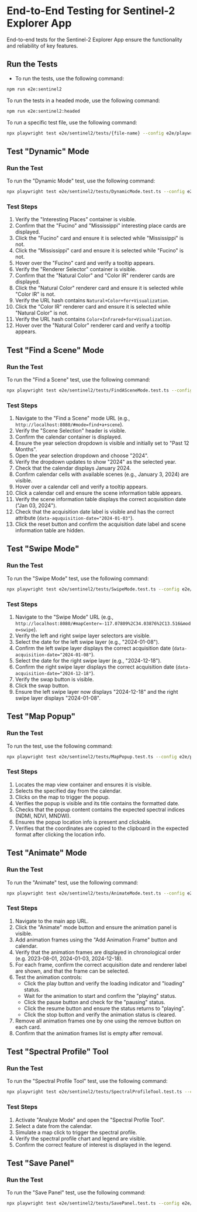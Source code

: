 # End-to-End Testing for Sentinel-2 Explorer App
End-to-end tests for the Sentinel-2 Explorer App ensure the functionality and reliability of key features.

## Run the Tests
- To run the tests, use the following command:
```bash
npm run e2e:sentinel2
```

To run the tests in a headed mode, use the following command:
```bash
npm run e2e:sentinel2:headed
```

To run a specific test file, use the following command:
```bash
npx playwright test e2e/sentinel2/tests/{file-name} --config e2e/playwright.sentinel2.config.ts --headed --workers=1
```

## Test "Dynamic" Mode

### Run the Test
To run the "Dynamic Mode" test, use the following command:
```bash 
npx playwright test e2e/sentinel2/tests/DynamicMode.test.ts --config e2e/playwright.sentinel2.config.ts --headed --workers=1
```

### Test Steps
1. Verify the "Interesting Places" container is visible.
2. Confirm that the "Fucino" and "Mississippi" interesting place cards are displayed.
3. Click the "Fucino" card and ensure it is selected while "Mississippi" is not.
4. Click the "Mississippi" card and ensure it is selected while "Fucino" is not.
5. Hover over the "Fucino" card and verify a tooltip appears.
6. Verify the "Renderer Selector" container is visible.
7. Confirm that the "Natural Color" and "Color IR" renderer cards are displayed.
8. Click the "Natural Color" renderer card and ensure it is selected while "Color IR" is not.
9. Verify the URL hash contains `Natural+Color+for+Visualization`.
10. Click the "Color IR" renderer card and ensure it is selected while "Natural Color" is not.
11. Verify the URL hash contains `Color+Infrared+for+Visualization`.
12. Hover over the "Natural Color" renderer card and verify a tooltip appears.

## Test "Find a Scene" Mode

### Run the Test
To run the "Find a Scene" test, use the following command:
```bash 
npx playwright test e2e/sentinel2/tests/FindASceneMode.test.ts --config e2e/playwright.sentinel2.config.ts --headed --workers=1
```

### Test Steps
1. Navigate to the "Find a Scene" mode URL (e.g., `http://localhost:8080/#mode=find+a+scene`).
2. Verify the "Scene Selection" header is visible.
3. Confirm the calendar container is displayed.
4. Ensure the year selection dropdown is visible and initially set to "Past 12 Months".
5. Open the year selection dropdown and choose "2024".
6. Verify the dropdown updates to show "2024" as the selected year.
7. Check that the calendar displays January 2024.
8. Confirm calendar cells with available scenes (e.g., January 3, 2024) are visible.
9. Hover over a calendar cell and verify a tooltip appears.
10. Click a calendar cell and ensure the scene information table appears.
11. Verify the scene information table displays the correct acquisition date ("Jan 03, 2024").
12. Check that the acquisition date label is visible and has the correct attribute (`data-aququisition-date="2024-01-03"`).
13. Click the reset button and confirm the acquisition date label and scene information table are hidden.

## Test "Swipe Mode"

### Run the Test
To run the "Swipe Mode" test, use the following command:
```bash
npx playwright test e2e/sentinel2/tests/SwipeMode.test.ts --config e2e/playwright.sentinel2.config.ts --headed --workers=1
```

### Test Steps
1. Navigate to the "Swipe Mode" URL (e.g., `http://localhost:8080/#mapCenter=-117.07809%2C34.03876%2C13.516&mode=swipe`).
2. Verify the left and right swipe layer selectors are visible.
3. Select the date for the left swipe layer (e.g., "2024-01-08").
4. Confirm the left swipe layer displays the correct acquisition date (`data-acquisition-date="2024-01-08"`).
5. Select the date for the right swipe layer (e.g., "2024-12-18").
6. Confirm the right swipe layer displays the correct acquisition date (`data-acquisition-date="2024-12-18"`).
7. Verify the swap button is visible.
8. Click the swap button.
9. Ensure the left swipe layer now displays "2024-12-18" and the right swipe layer displays "2024-01-08".

## Test "Map Popup"

### Run the Test
To run the test, use the following command:
```bash
npx playwright test e2e/sentinel2/tests/MapPopup.test.ts --config e2e/playwright.sentinel2.config.ts --headed --workers=1
```

### Test Steps
1. Locates the map view container and ensures it is visible.
2. Selects the specified day from the calendar.
3. Clicks on the map to trigger the popup.
4. Verifies the popup is visible and its title contains the formatted date.
5. Checks that the popup content contains the expected spectral indices (NDMI, NDVI, MNDWI).
6. Ensures the popup location info is present and clickable.
7. Verifies that the coordinates are copied to the clipboard in the expected format after clicking the location info.

## Test "Animate" Mode

### Run the Test
To run the "Animate" test, use the following command:
```bash 
npx playwright test e2e/sentinel2/tests/AnimateMode.test.ts --config e2e/playwright.sentinel2.config.ts --headed --workers=1
```

### Test Steps

1. Navigate to the main app URL.
2. Click the "Animate" mode button and ensure the animation panel is visible.
3. Add animation frames using the "Add Animation Frame" button and calendar.
4. Verify that the animation frames are displayed in chronological order (e.g. 2023-08-01, 2024-01-03, 2024-12-18).
5. For each frame, confirm the correct acquisition date and renderer label are shown, and that the frame can be selected.
6. Test the animation controls:
    - Click the play button and verify the loading indicator and "loading" status.
    - Wait for the animation to start and confirm the "playing" status.
    - Click the pause button and check for the "pausing" status.
    - Click the resume button and ensure the status returns to "playing".
    - Click the stop button and verify the animation status is cleared.
7. Remove all animation frames one by one using the remove button on each card.
8. Confirm that the animation frames list is empty after removal.

## Test "Spectral Profile" Tool

### Run the Test
To run the "Spectral Profile Tool" test, use the following command:
```bash 
npx playwright test e2e/sentinel2/tests/SpectralProfileTool.test.ts --config e2e/playwright.sentinel2.config.ts --headed --workers=1
```

### Test Steps
1. Activate "Analyze Mode" and open the "Spectral Profile Tool".
2. Select a date from the calendar.
3. Simulate a map click to trigger the spectral profile.
4. Verify the spectral profile chart and legend are visible.
5. Confirm the correct feature of interest is displayed in the legend.

## Test "Save Panel"

### Run the Test
To run the "Save Panel" test, use the following command:
```bash
npx playwright test e2e/sentinel2/tests/SavePanel.test.ts --config e2e/playwright.sentinel2.config.ts --headed --workers=1
```